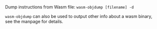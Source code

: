 Dump instructions from Wasm file:
`wasm-objdump [filename] -d`

`wasm-objdump` can also be used to output other info about a wasm binary, see the manpage for details.